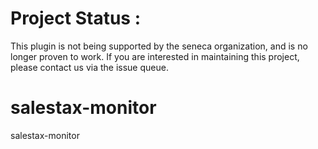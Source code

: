 # Project Status :
This plugin is not being supported by the seneca organization,  and is no longer proven to work.
If you are interested in maintaining this project, please contact us via the issue queue.
# salestax-monitor
salestax-monitor
